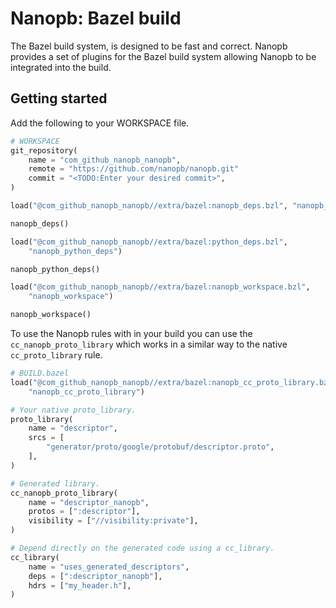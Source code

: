 # Nanopb: Bazel build
The Bazel build system, is designed to be fast and correct. Nanopb provides a
set of plugins for the Bazel build system allowing Nanopb to be integrated 
into the build.

## Getting started
Add the following to your WORKSPACE file.
``` py 
# WORKSPACE
git_repository(
    name = "com_github_nanopb_nanopb",
    remote = "https://github.com/nanopb/nanopb.git"
    commit = "<TODO:Enter your desired commit>",
)

load("@com_github_nanopb_nanopb//extra/bazel:nanopb_deps.bzl", "nanopb_deps")

nanopb_deps()

load("@com_github_nanopb_nanopb//extra/bazel:python_deps.bzl", 
    "nanopb_python_deps")

nanopb_python_deps()

load("@com_github_nanopb_nanopb//extra/bazel:nanopb_workspace.bzl", 
    "nanopb_workspace")

nanopb_workspace()
```

To use the Nanopb rules with in your build you can use the 
`cc_nanopb_proto_library` which works in a similar way to the native
`cc_proto_library` rule.
```  py
# BUILD.bazel
load("@com_github_nanopb_nanopb//extra/bazel:nanopb_cc_proto_library.bzl", 
    "nanopb_cc_proto_library")

# Your native proto_library.
proto_library(
    name = "descriptor",
    srcs = [
        "generator/proto/google/protobuf/descriptor.proto",
    ],
)

# Generated library.
cc_nanopb_proto_library(
    name = "descriptor_nanopb",
    protos = [":descriptor"],
    visibility = ["//visibility:private"],
)

# Depend directly on the generated code using a cc_library.
cc_library(
    name = "uses_generated_descriptors",
    deps = [":descriptor_nanopb"],
    hdrs = ["my_header.h"],
)
```

